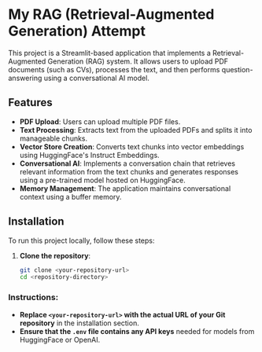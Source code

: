 # My RAG (Retrieval-Augmented Generation) Attempt

This project is a Streamlit-based application that implements a Retrieval-Augmented Generation (RAG) system. It allows users to upload PDF documents (such as CVs), processes the text, and then performs question-answering using a conversational AI model.

## Features

- **PDF Upload**: Users can upload multiple PDF files.
- **Text Processing**: Extracts text from the uploaded PDFs and splits it into manageable chunks.
- **Vector Store Creation**: Converts text chunks into vector embeddings using HuggingFace's Instruct Embeddings.
- **Conversational AI**: Implements a conversation chain that retrieves relevant information from the text chunks and generates responses using a pre-trained model hosted on HuggingFace.
- **Memory Management**: The application maintains conversational context using a buffer memory.

## Installation

To run this project locally, follow these steps:

1. **Clone the repository**:
   ```bash
   git clone <your-repository-url>
   cd <repository-directory>


### Instructions:

- **Replace `<your-repository-url>` with the actual URL of your Git repository** in the installation section.
- **Ensure that the `.env` file contains any API keys** needed for models from HuggingFace or OpenAI.
